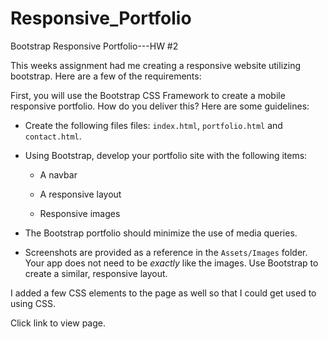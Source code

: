 # Responsive_Portfolio

Bootstrap Responsive Portfolio---HW #2

This weeks assignment had me creating a responsive website utilizing bootstrap.
Here are a few of the requirements:

First, you will use the Bootstrap CSS Framework to create a mobile responsive portfolio. How do you deliver this? Here are some guidelines:

* Create the following files files: `index.html`, `portfolio.html` and `contact.html`.

* Using Bootstrap, develop your portfolio site with the following items:

   * A navbar

   * A responsive layout

   * Responsive images

* The Bootstrap portfolio should minimize the use of media queries.

* Screenshots are provided as a reference in the `Assets/Images` folder. Your app does not need to be _exactly_ like the images. Use Bootstrap to create a similar, responsive layout.

I added a few CSS elements to the page as well so that I could get used to using CSS.
    

Click link to view page.

<a href="https://rroman6292.github.io/Responsive_Portfolio/"></a>
